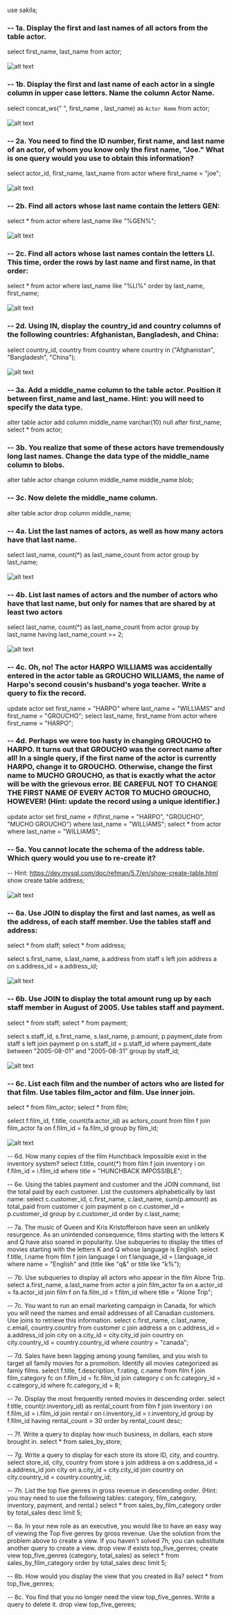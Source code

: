 use sakila;

### -- 1a. Display the first and last names of all actors from the table actor. 
select first_name, last_name from actor;
<br /><br />![alt text](https://github.com/david880110/SQL/blob/master/Result%20Screenshot/1a.png)

### -- 1b. Display the first and last name of each actor in a single column in upper case letters. Name the column Actor Name. 
select concat_ws(" ", first_name ,  last_name) as `Actor Name` from actor;
<br /><br />![alt text](https://github.com/david880110/SQL/blob/master/Result%20Screenshot/1b.png)

### -- 2a. You need to find the ID number, first name, and last name of an actor, of whom you know only the first name, "Joe." What is one query would you use to obtain this information?
select actor_id, first_name, last_name from actor 
where first_name = "joe";
<br /><br />![alt text](https://github.com/david880110/SQL/blob/master/Result%20Screenshot/2a.png)

### -- 2b. Find all actors whose last name contain the letters GEN:
select * from actor
where last_name like "%GEN%";
<br /><br />![alt text](https://github.com/david880110/SQL/blob/master/Result%20Screenshot/2b.png)

### -- 2c. Find all actors whose last names contain the letters LI. This time, order the rows by last name and first name, in that order:
select * from actor
where last_name like "%LI%"
order by last_name, first_name;
<br /><br />![alt text](https://github.com/david880110/SQL/blob/master/Result%20Screenshot/2c.png)

### -- 2d. Using IN, display the country_id and country columns of the following countries: Afghanistan, Bangladesh, and China:
select country_id, country from country
where country in ("Afghanistan", "Bangladesh", "China");
<br /><br />![alt text](https://github.com/david880110/SQL/blob/master/Result%20Screenshot/2d.png)

### -- 3a. Add a middle_name column to the table actor. Position it between first_name and last_name. Hint: you will need to specify the data type.
alter table actor
add column middle_name varchar(10) null after first_name;
select * from actor;

### -- 3b. You realize that some of these actors have tremendously long last names. Change the data type of the middle_name column to blobs.
alter table actor
change column middle_name middle_name blob;

### -- 3c. Now delete the middle_name column.
alter table actor
drop column middle_name;

### -- 4a. List the last names of actors, as well as how many actors have that last name.
select last_name, count(*) as last_name_count from actor
group by last_name;
<br /><br />![alt text](https://github.com/david880110/SQL/blob/master/Result%20Screenshot/4a.png)

### -- 4b. List last names of actors and the number of actors who have that last name, but only for names that are shared by at least two actors
select last_name, count(*) as last_name_count from actor
group by last_name
having last_name_count >= 2;
<br /><br />![alt text](https://github.com/david880110/SQL/blob/master/Result%20Screenshot/4b.png)

### -- 4c. Oh, no! The actor HARPO WILLIAMS was accidentally entered in the actor table as GROUCHO WILLIAMS, the name of Harpo's second cousin's husband's yoga teacher. Write a query to fix the record.
update actor
set first_name = "HARPO"
where last_name = "WILLIAMS" and first_name = "GROUCHO";
select last_name, first_name from actor
where first_name = "HARPO";

### -- 4d. Perhaps we were too hasty in changing GROUCHO to HARPO. It turns out that GROUCHO was the correct name after all! In a single query, if the first name of the actor is currently HARPO, change it to GROUCHO. Otherwise, change the first name to MUCHO GROUCHO, as that is exactly what the actor will be with the grievous error. BE CAREFUL NOT TO CHANGE THE FIRST NAME OF EVERY ACTOR TO MUCHO GROUCHO, HOWEVER! (Hint: update the record using a unique identifier.)
update actor
set first_name =
	if(first_name = "HARPO", "GROUCHO", "MUCHO GROUCHO")
where last_name = "WILLIAMS";
select * from actor
where last_name = "WILLIAMS";

### -- 5a. You cannot locate the schema of the address table. Which query would you use to re-create it? 
-- Hint: https://dev.mysql.com/doc/refman/5.7/en/show-create-table.html
show create table address;
<br /><br />![alt text](https://github.com/david880110/SQL/blob/master/Result%20Screenshot/5a.png)

### -- 6a. Use JOIN to display the first and last names, as well as the address, of each staff member. Use the tables staff and address:
select * from staff;
select * from address;

select s.first_name, s.last_name, a.address 
from staff s 
left join address a
on s.address_id = a.address_id;
<br /><br />![alt text](https://github.com/david880110/SQL/blob/master/Result%20Screenshot/6a.png)

### -- 6b. Use JOIN to display the total amount rung up by each staff member in August of 2005. Use tables staff and payment. 
select * from staff;
select * from payment;

select s.staff_id, s.first_name, s.last_name, p.amount, p.payment_date 
from staff s 
left join payment p 
on s.staff_id = p.staff_id
where payment_date between "2005-08-01" and "2005-08-31"
group by staff_id;
<br /><br />![alt text](https://github.com/david880110/SQL/blob/master/Result%20Screenshot/6b.png)

### -- 6c. List each film and the number of actors who are listed for that film. Use tables film_actor and film. Use inner join.
select * from film_actor;
select * from film;

select f.film_id, f.title, count(fa.actor_id) as actors_count
from film f
join film_actor fa 
on f.film_id = fa.film_id
group by film_id;
<br /><br />![alt text](https://github.com/david880110/SQL/blob/master/Result%20Screenshot/6c.png)

-- 6d. How many copies of the film Hunchback Impossible exist in the inventory system?
select f.title, count(*) 
from film f
join inventory i
on f.film_id = i.film_id
where title = "HUNCHBACK IMPOSSIBLE";

-- 6e. Using the tables payment and customer and the JOIN command, list the total paid by each customer. List the customers alphabetically by last name:
select c.customer_id, c.first_name, c.last_name, sum(p.amount) as total_paid
from customer c
join payment p
on c.customer_id = p.customer_id
group by c.customer_id
order by c.last_name;

-- 7a. The music of Queen and Kris Kristofferson have seen an unlikely resurgence. As an unintended consequence, films starting with the letters K and Q have also soared in popularity. Use subqueries to display the titles of movies starting with the letters K and Q whose language is English. 
select f.title, l.name 
from film f
join language l
on f.language_id = l.language_id
where name = "English" and (title like "q&" or title like "k%");

-- 7b. Use subqueries to display all actors who appear in the film Alone Trip.
select a.first_name, a.last_name
from actor a
join film_actor fa
on a.actor_id = fa.actor_id
join film f
on fa.film_id = f.film_id
where title = "Alone Trip";

-- 7c. You want to run an email marketing campaign in Canada, for which you will need the names and email addresses of all Canadian customers. Use joins to retrieve this information.
select c.first_name, c.last_name, c.email, country.country
from customer c
join address a
on c.address_id = a.address_id
join city
on a.city_id = city.city_id
join country
on city.country_id = country.country_id
where country = "canada";

-- 7d. Sales have been lagging among young families, and you wish to target all family movies for a promotion. Identify all movies categorized as famiy films.
select f.title, f.description, f.rating, c.name from film f
join film_category fc
on f.film_id = fc.film_id
join category  c
on fc.category_id = c.category_id
where fc.category_id = 8;

-- 7e. Display the most frequently rented movies in descending order.
select f.title, count(r.inventory_id) as rental_count from film f
join inventory i
on f.film_id = i.film_id
join rental r
on i.inventory_id = r.inventory_id
group by f.film_id
having rental_count > 30
order by rental_count desc;

-- 7f. Write a query to display how much business, in dollars, each store brought in.
select * from sales_by_store;

-- 7g. Write a query to display for each store its store ID, city, and country.
select store_id, city, country
from store s
join address a
on s.address_id = a.address_id
join city 
on a.city_id = city.city_id
join country
on city.country_id = country.country_id;

-- 7h. List the top five genres in gross revenue in descending order. (Hint: you may need to use the following tables: category, film_category, inventory, payment, and rental.)
select * from sales_by_film_category
order by total_sales desc
limit 5;

-- 8a. In your new role as an executive, you would like to have an easy way of viewing the Top five genres by gross revenue. Use the solution from the problem above to create a view. If you haven't solved 7h, you can substitute another query to create a view.
drop view if exists top_five_genres;
create view top_five_genres (category, total_sales)
as
select * from sales_by_film_category
order by total_sales desc
limit 5;

-- 8b. How would you display the view that you created in 8a?
select * from top_five_genres;

-- 8c. You find that you no longer need the view top_five_genres. Write a query to delete it.
drop view top_five_genres;